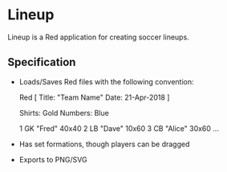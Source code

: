 # Lineup

Lineup is a Red application for creating soccer lineups.

## Specification

* Loads/Saves Red files with the following convention:

    Red [
        Title: "Team Name"
        Date: 21-Apr-2018
    ]
    
    Shirts: Gold Numbers: Blue
    
    1 GK "Fred" 40x40
    2 LB "Dave" 10x60
    3 CB "Alice" 30x60
    ...

* Has set formations, though players can be dragged

* Exports to PNG/SVG

